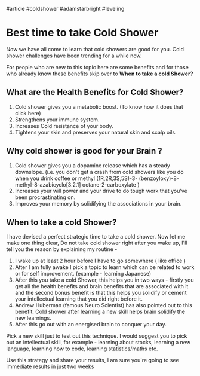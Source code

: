 #article #coldshower #adamstarbright #leveling

# Best time to take Cold Shower

Now we have all come to learn that cold showers are good for you. Cold shower challenges have been trending for a while now.

For people who are new to this topic here are some benefits and for those who already know these benefits skip over to **When to take a cold Shower?**
## What are the Health Benefits for Cold Shower?
1. Cold shower gives you a metabolic boost. (To know how it does that click here)
2. Strengthens your immune system.
3. Increases Cold resistance of your body.
4. Tightens your skin and preserves your natural skin and scalp oils.

## Why cold shower is good for your Brain ?
1. Cold shower gives you a dopamine release which has a steady downslope. (i.e. you don't get a crash from cold showers like you do when you drink coffee or methyl (1R,2R,3S,5S)-3- (benzoyloxy)-8-methyl-8-azabicyclo[3.2.1] octane-2-carboxylate )
2. Increases your will power and your drive to do tough work that you've been procrastinating on.
3. Improves your memory by solidifying the associations in your brain.

## When to take a cold Shower?

I have devised a perfect strategic time to take a cold shower.
Now let me make one thing clear, Do not take cold shower right after you wake up, I'll tell you the reason by explaining my routine -

1. I wake up at least 2 hour before I have to go somewhere ( like office )
2. After I am fully awake I pick a topic to learn which can be related to work or for self improvement. (example - learning Japanese)
3. After this you take a cold Shower, this helps you in two ways - firstly you get all the health benefits and brain benefits that are associated with it and the second bonus benefit is that this helps you solidify or cement your intellectual learning that you did right before it.
4. Andrew Huberman (famous Neuro Scientist) has also pointed out to this benefit. Cold shower after learning a new skill helps brain solidify the new learnings.
5. After this go out with an energised brain to conquer your day.

Pick a new skill just to test out this technique.
I would suggest you to pick out an intellectual skill, for example - learning about stocks, learning a new language, learning how to code, learning statistics/maths etc.

Use this strategy and share your results, I am sure you're going to see immediate results in just two weeks